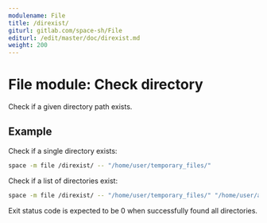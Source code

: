 ```yaml
---
modulename: File
title: /direxist/
giturl: gitlab.com/space-sh/File
editurl: /edit/master/doc/direxist.md
weight: 200
---
```

# File module: Check directory

Check if a given directory path exists.  

## Example

Check if a single directory exists:
```sh
space -m file /direxist/ -- "/home/user/temporary_files/"
```

Check if a list of directories exist:
```sh
space -m file /direxist/ -- "/home/user/temporary_files/" "/home/user/another_directory" "/home/user/"
```

Exit status code is expected to be 0 when successfully found all directories.
